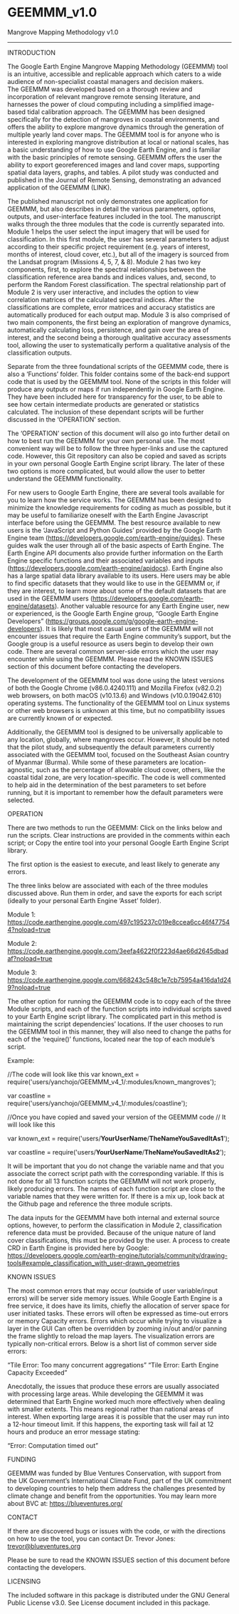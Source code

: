 # GEEMMM_v1.0
Mangrove Mapping Methodology v1.0


----------------------------------------------------------------------------------------------------------
INTRODUCTION

The Google Earth Engine Mangrove Mapping Methodology (GEEMMM) 
tool is an intuitive, accessible and replicable approach which caters to a
wide audience of non-specialist coastal managers and decision makers.  
The GEEMMM was developed based on a thorough review and 
incorporation of relevant mangrove remote sensing literature, and 
harnesses the power of cloud computing including a simplified image-
based tidal calibration approach. The GEEMMM has been designed 
specifically for the detection of mangroves in coastal environments, and 
offers the ability to explore mangrove dynamics through the generation
of multiple yearly land cover maps. The GEEMMM tool is for anyone who is 
interested in exploring mangrove distribution at local or national scales, 
has a basic understanding of how to use Google Earth Engine, and is
familiar with the basic principles of remote sensing. GEEMMM offers the
user the ability to export georeferenced images and land cover maps, 
supporting spatial data layers, graphs, and tables. A pilot study was 
conducted and published in the Journal of Remote Sensing, 
demonstrating an advanced application of the GEEMMM (LINK). 

The published manuscript not only demonstrates one application for 
GEEMMM, but also describes in detail the various parameters, options, 
outputs, and user-interface features included in the tool. The manuscript 
walks through the three modules that the code is currently separated 
into. Module 1 helps the user select the input imagery that will be used
for classification. In this first module, the user has several parameters to 
adjust according to their specific project requirement (e.g. years of 
interest, months of interest, cloud cover, etc.), but all of the imagery is
sourced from the Landsat program (Missions 4, 5, 7, & 8). Module 2 has 
two key components, first, to explore the spectral relationships between 
the classification reference area bands and indices values, and, second,
to perform the Random Forest classification. The spectral relationship
part of Module 2 is very user interactive, and includes the option to view
correlation matrices of the calculated spectral indices. After the 
classifications are complete, error matrices and accuracy statistics are 
automatically produced for each output map. Module 3 is also comprised
of two main components, the first being an exploration of mangrove 
dynamics, automatically calculating loss, persistence, and gain over the
area of interest, and the second being a thorough qualitative accuracy 
assessments tool, allowing the user to systematically perform a qualitative 
analysis of the classification outputs.

Separate from the three foundational scripts of the GEEMMM code, there is 
also a ‘Functions’ folder. This folder contains some of the back-end support
code that is used by the GEEMMM tool. None of the scripts in this folder will 
produce any outputs or maps if run independently in Google Earth Engine.
They have been included here for transparency for the user, to be able to 
see how certain intermediate products are generated or statistics
calculated. The inclusion of these dependant scripts will be further 
discussed in the ‘OPERATION’ section.

The ‘OPERATION’ section of this document will also go into further detail 
on how to best run the GEEMMM for your own personal use. The most 
convenient way will be to follow the three hyper-links and use the captured
code. However, this Git repository can also be copied and saved as 
scripts in your own personal Google Earth Engine script library. The later
of these two options is more complicated, but would allow the user to 
better understand the GEEMMM functionality. 

For new users to Google Earth Engine, there are several tools available for 
you to learn how the service works. The GEEMMM has been designed to 
minimize the knowledge requirements for coding as much as possible, but
it may be useful to familiarize oneself with the Earth Engine Javascript
interface before using the GEEMMM. The best resource available to new
users is the ‘JavaScript and Python Guides’ provided by the Google Earth
Engine team (https://developers.google.com/earth-engine/guides). These
guides walk the user through all of the basic aspects of Earth Engine. The 
Earth Engine API documents also provide further information on the Earth
Engine specific functions and their associated variables and inputs 
(https://developers.google.com/earth-engine/apidocs). Earth Engine also
has a large spatial data library available to its users. Here users may be able
to find specific datasets that they would like to use in the GEEMMM or, if 
they are interest, to learn more about some of the default datasets that are
used in the GEEMMM users (https://developers.google.com/earth-engine/datasets).
Another valuable resource for any Earth Engine user, new or experienced, 
is the Google Earth Engine group, “Google Earth Engine Developers”
(https://groups.google.com/g/google-earth-engine-developers). It is likely 
that most casual users of the GEEMMM will not encounter issues that 
require the Earth Engine community’s support, but the Google group is 
a useful resource as users begin to develop their own code. There are
several common server-side errors which the user may encounter while 
using the GEEMMM. Please read the KNOWN ISSUES section of this 
document before contacting the developers.

The development of the GEEMMM tool was done using the latest versions
of both the Google Chrome (v86.0.4240.111) and Mozilla Firefox (v82.0.2) 
web browsers, on both macOS (v10.13.6) and Windows (v10.0.19042.610) 
operating systems. The functionality of the GEEMMM tool on Linux 
systems or other web browsers is unknown at this time, but no 
compatibility issues are currently known of or expected. 

Additionally, the GEEMMM tool is designed to be universally applicable to 
any location, globally, where mangroves occur. However, it should be noted
that the pilot study, and subsequently the default parameters currently 
associated with the GEEMMM tool, focused on the Southeast Asian 
country of Myanmar (Burma). While some of these parameters are location-
agnostic, such as the percentage of allowable cloud cover, others, like the
coastal tidal zone, are very location-specific. The code is well commented to
help aid in the determination of the best parameters to set before running, 
but it is important to remember how the default parameters were selected.


OPERATION

There are two methods to run the GEEMMM:
Click on the links below and run the scripts. Clear instructions are 
provided in the comments within each script; or
Copy the entire tool into your personal Google Earth Engine Script
library.

The first option is the easiest to execute, and least likely to generate any
 errors.
 
The three links below are associated with each of the three modules 
discussed above. Run them in order, and save the exports for each script
(ideally to your personal Earth Engine ‘Asset’ folder).

Module 1:
 https://code.earthengine.google.com/497c195237c019e8ccea6cc46f477544?noload=true

Module 2:
 https://code.earthengine.google.com/3eefa4622f0f223d4ae66d2645dbadaf?noload=true

Module 3:
 https://code.earthengine.google.com/668243c548c1e7cb75954a416da1d249?noload=true

The other option for running the GEEMMM code is to copy each of the three
Module scripts, and each of the function scripts into individual scripts saved 
to your Earth Engine script library. The complicated part in this method is
maintaining the script dependencies’ locations. If the user chooses to 
run the GEEMMM tool in this manner, they will also need to change the
paths for each of the ‘require()’ functions, located near the top of each 
module’s script.

Example: 

 //The code will look like this
 var known_ext =  require('users/yanchojo/GEEMMM_v4_1/:modules/known_mangroves');
 
 var coastline =  require('users/yanchojo/GEEMMM_v4_1/:modules/coastline');

 //Once you have copied and saved your version of the GEEMMM code
 // It will look like this

 var known_ext =  require('users/**YourUserName**/**TheNameYouSavedItAs1**');
 
 var coastline =  require('users/**YourUserName**/**TheNameYouSavedItAs2**');

It will be important that you do not change the variable name and that you 
associate the correct script path with the corresponding variable. If this is
not done for all 13 function scripts the GEEMMM will not work properly, 
likely producing errors. The names of each function script are close to the
variable names that they were written for. If there is a mix up, look back at
the Github page and reference the three module scripts.

The data inputs for the GEEMMM have both internal and external source options,
however, to perform the classification in Module 2, classification reference 
data must be provided. Because of the unique nature of land cover 
classifications, this must be provided by the user. A process to create CRD 
in Earth Engine is provided here by Google:
    https://developers.google.com/earth-engine/tutorials/community/drawing-tools#example_classification_with_user-drawn_geometries


KNOWN ISSUES

The most common errors that may occur (outside of user variable/input errors)
will be server side memory issues. While Google Earth Engine is a free service, 
it does have its limits, chiefly the allocation of server space for user initiated 
tasks. These errors will often be expressed as time-out errors or memory 
Capacity errors. Errors which occur while trying to visualize a layer in the GUI 
Can often be overridden by zooming in/out and/or panning the frame slightly 
to reload the map layers. The visualization errors are typically non-critical errors.
Below is a short list of common server side errors:

 “Tile Error: Too many concurrent aggregations”
 “Tile Error: Earth Engine Capacity Exceeded”

Anecdotally, the issues that produce these errors are usually associated with 
processing large areas. While developing the GEEMMM it was determined that
Earth Engine worked much more effectively when dealing with smaller extents. 
This means regional rather than national areas of interest. When exporting 
large areas it is possible that the user may run into a 12-hour timeout limit. If 
this happens, the exporting task will fail at 12 hours and produce an error 
message stating:

 “Error: Computation timed out” 


FUNDING

GEEMMM was funded by Blue Ventures Conservation, with support from
the UK Government’s International Climate Fund, part of the UK commitment
to developing countries to help them address the challenges presented by
climate change and benefit from the opportunities. You may learn more about 
BVC at:    https://blueventures.org/


CONTACT

If there are discovered bugs or issues with the code, or with the directions
on how to use the tool, you can contact Dr. Trevor Jones:
    trevor@blueventures.org

Please be sure to read the KNOWN ISSUES section of this document before
contacting the developers.

    
LICENSING

The included software in this package is distributed under the GNU General 
Public License v3.0. See License document included in this package.
